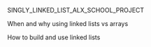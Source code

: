 SINGLY_LINKED_LIST_ALX_SCHOOL_PROJECT


When and why using linked lists vs arrays

How to build and use linked lists